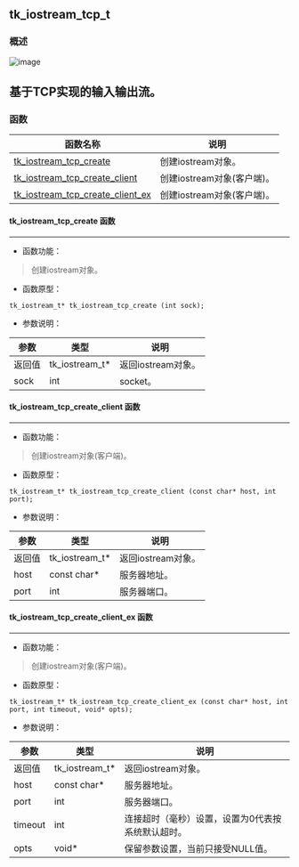## tk\_iostream\_tcp\_t
### 概述
![image](images/tk_iostream_tcp_t_0.png)

基于TCP实现的输入输出流。
----------------------------------
### 函数
<p id="tk_iostream_tcp_t_methods">

| 函数名称 | 说明 | 
| -------- | ------------ | 
| <a href="#tk_iostream_tcp_t_tk_iostream_tcp_create">tk\_iostream\_tcp\_create</a> | 创建iostream对象。 |
| <a href="#tk_iostream_tcp_t_tk_iostream_tcp_create_client">tk\_iostream\_tcp\_create\_client</a> | 创建iostream对象(客户端)。 |
| <a href="#tk_iostream_tcp_t_tk_iostream_tcp_create_client_ex">tk\_iostream\_tcp\_create\_client\_ex</a> | 创建iostream对象(客户端)。 |
#### tk\_iostream\_tcp\_create 函数
-----------------------

* 函数功能：

> <p id="tk_iostream_tcp_t_tk_iostream_tcp_create">创建iostream对象。

* 函数原型：

```
tk_iostream_t* tk_iostream_tcp_create (int sock);
```

* 参数说明：

| 参数 | 类型 | 说明 |
| -------- | ----- | --------- |
| 返回值 | tk\_iostream\_t* | 返回iostream对象。 |
| sock | int | socket。 |
#### tk\_iostream\_tcp\_create\_client 函数
-----------------------

* 函数功能：

> <p id="tk_iostream_tcp_t_tk_iostream_tcp_create_client">创建iostream对象(客户端)。

* 函数原型：

```
tk_iostream_t* tk_iostream_tcp_create_client (const char* host, int port);
```

* 参数说明：

| 参数 | 类型 | 说明 |
| -------- | ----- | --------- |
| 返回值 | tk\_iostream\_t* | 返回iostream对象。 |
| host | const char* | 服务器地址。 |
| port | int | 服务器端口。 |
#### tk\_iostream\_tcp\_create\_client\_ex 函数
-----------------------

* 函数功能：

> <p id="tk_iostream_tcp_t_tk_iostream_tcp_create_client_ex">创建iostream对象(客户端)。

* 函数原型：

```
tk_iostream_t* tk_iostream_tcp_create_client_ex (const char* host, int port, int timeout, void* opts);
```

* 参数说明：

| 参数 | 类型 | 说明 |
| -------- | ----- | --------- |
| 返回值 | tk\_iostream\_t* | 返回iostream对象。 |
| host | const char* | 服务器地址。 |
| port | int | 服务器端口。 |
| timeout | int | 连接超时（毫秒）设置，设置为0代表按系统默认超时。 |
| opts | void* | 保留参数设置，当前只接受NULL值。 |

